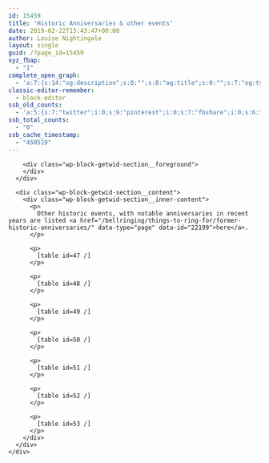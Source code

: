 ```yaml
---
id: 15459
title: 'Historic Anniversaries & other events'
date: 2019-02-22T15:43:47+00:00
author: Louise Nightingale
layout: single
guid: /?page_id=15459
xyz_fbap:
  - "1"
complete_open_graph:
  - 'a:7:{s:14:"og:description";s:0:"";s:8:"og:title";s:0:"";s:7:"og:type";s:0:"";s:12:"twitter:card";s:7:"summary";s:15:"twitter:creator";s:0:"";s:19:"twitter:description";s:0:"";s:8:"og:image";s:0:"";}'
classic-editor-remember:
  - block-editor
ssb_old_counts:
  - 'a:5:{s:7:"twitter";i:0;s:9:"pinterest";i:0;s:7:"fbshare";i:0;s:6:"reddit";i:0;s:6:"tumblr";N;}'
ssb_total_counts:
  - "0"
ssb_cache_timestamp:
  - "450519"
---
```

<div class="wp-block-getwid-section">
  <div class="wp-block-getwid-section__wrapper">
    <div class="wp-block-getwid-section__inner-wrapper">
      <div class="wp-block-getwid-section__background-holder">
        <div class="wp-block-getwid-section__background">
        </div>
        
        <div class="wp-block-getwid-section__foreground">
        </div>
      </div>
      
      <div class="wp-block-getwid-section__content">
        <div class="wp-block-getwid-section__inner-content">
          <p>
            Other historic events, with notable anniversaries in recent years are listed <a href="/bellringing/things-to-ring-for/former-historic-anniversaries/" data-type="page" data-id="22199">here</a>.
          </p>
          
          <p>
            [table id=47 /]
          </p>
          
          <p>
            [table id=48 /]
          </p>
          
          <p>
            [table id=49 /]
          </p>
          
          <p>
            [table id=50 /]
          </p>
          
          <p>
            [table id=51 /]
          </p>
          
          <p>
            [table id=52 /]
          </p>
          
          <p>
            [table id=53 /]
          </p>
        </div>
      </div>
    </div>
  </div>
</div>
